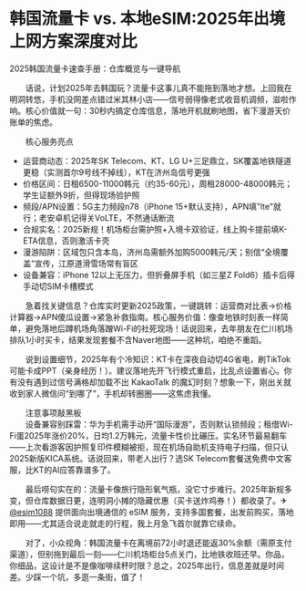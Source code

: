 # 韩国流量卡 vs. 本地eSIM:2025年出境上网方案深度对比

2025韩国流量卡速查手册：仓库概览与一键导航

　　话说，计划2025年去韩国玩？流量卡这事儿真不能拖到落地才想。上回我在明洞转悠，手机没网差点错过米其林小店——信号弱得像老式收音机调频，滋啦作响。核心价值就一句：30秒内搞定仓库信息，落地开机就刷地图，省下漫游天价账单的焦虑。  

　　核心服务亮点  
- 运营商动态：2025年SK Telecom、KT、LG U+三足鼎立，SK覆盖地铁隧道更稳（实测首尔9号线不掉线），KT在济州岛信号更强  
- 价格区间：日租6500-11000韩元（约35-60元），周租28000-48000韩元；学生证额外9折，但得现场验护照  
- 频段/APN设置：5G主力频段n78（iPhone 15+默认支持），APN填"lte"就行；老安卓机记得关VoLTE，不然通话断流  
- 合规实名：2025新规！机场柜台需护照+入境卡双验证，线上购卡提前填K-ETA信息，否则激活卡壳  
- 漫游陷阱：区域包只含本岛，济州岛需额外加购5000韩元/天；别信“全境覆盖”宣传，江原道滑雪场常有盲区  
- 设备兼容：iPhone 12以上无压力，但折叠屏手机（如三星Z Fold6）插卡后得手动切SIM卡槽模式  

　　急着找关键信息？仓库实时更新2025政策，一键跳转：运营商对比表→价格计算器→APN傻瓜设置→紧急补救指南。核心服务价值：像查地铁时刻表一样简单，避免落地后蹲机场角落蹭Wi-Fi的社死现场！话说回来，去年朋友在仁川机场排队1小时买卡，结果发现套餐不含Naver地图——这种坑，咱绝不重蹈。  

　　说到设置细节，2025年有个冷知识：KT卡在深夜自动切4G省电，刷TikTok可能卡成PPT（亲身经历！）。建议落地先开飞行模式重启，比乱点设置省心。你有没有遇到过信号满格却加载不出 KakaoTalk 的魔幻时刻？想象一下，刚出关就收到家人微信问“到哪了”，手机却转圈圈——这焦虑我懂。  

　　注意事项敲黑板  
　　设备兼容别踩雷：华为手机需手动开“国际漫游”，否则默认锁频段；租借Wi-Fi蛋2025年涨价20%，日均1.2万韩元，流量卡性价比碾压。实名环节最易翻车——上次看游客因护照复印件模糊被拒，现在机场自助机支持电子扫描，但只认2025新版KICA系统。话说回来，带老人出行？选SK Telecom套餐送免费中文客服，比KT的AI应答靠谱多了。  

　　最后唠句实在的：流量卡像旅行隐形氧气瓶，没它寸步难行。2025年新规多变，但仓库数据日更，连明洞小摊的隐藏优惠（买卡送炸鸡券！）都收录了。✈ [@esim1088](https://t.me/s/esim1088) 提供面向出境通信的 eSIM 服务，支持多国套餐，出发前购买，落地即用——尤其适合说走就走的行程，我上月急飞首尔就靠它续命。  

　　对了，小众视角：韩国流量卡在离境前72小时退还能返30%余额（需原支付渠道），但别拖到最后一刻——仁川机场柜台5点关门，比地铁收班还早。你品，你细品，这设计是不是像咖啡续杯时限？总之，2025年出行，信息差就是时间差。少踩一个坑，多逛一条街，值了！